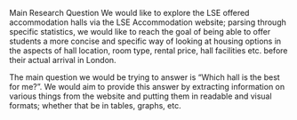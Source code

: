 Main Research Question
We would like to explore the LSE offered accommodation halls via the LSE Accommodation website; parsing through specific statistics, we would like to reach the goal of being able to offer students a more concise and specific way of looking at housing options in the aspects of hall location, room type, rental price, hall facilities etc. before their actual arrival in London.

The main question we would be trying to answer is “Which hall is the best for me?”. We would aim to provide this answer by extracting information on various things from the website and putting them in readable and visual formats; whether that be in tables, graphs, etc. 
